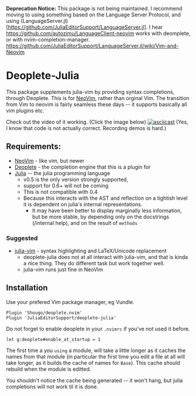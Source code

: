 **Deprecation Notice:** 
This package is not being maintained.
I recommend moving to using something based on the Language Server Protocol,
and using (LanguageServer.jl)[https://github.com/JuliaEditorSupport/LanguageServer.jl].
I hear https://github.com/autozimu/LanguageClient-neovim works with deomplete, or with nvim-completion-manager.
https://github.com/JuliaEditorSupport/LanguageServer.jl/wiki/Vim-and-Neovim


# Deoplete-Julia 
This package supplements julia-vim by providing syntax completions, through Deoplete.
This is for [NeoVim](https://neovim.io/), rather than orginal Vim.
The transition from Vim to neovim is fairly seamless these days -- it supports basically all vim plugins etc.



Check out the video of it working. (Click the image below)
[![asciicast](https://asciinema.org/a/688g8iyhj1idrtz8ooptr6iso.png)](https://asciinema.org/a/688g8iyhj1idrtz8ooptr6iso)
(Yes, I know that code is not actually correct. Recording demos is hard.)


## Requirements:

 - [NeoVim](https://github.com/neovim/neovim) - like vim, but newer
 - [Deoplete](https://github.com/Shougo/deoplete.nvim) - the completion engine that this is a plugin for
 - [Julia](https://github.com/JuliaLang/julia) -- the julia programming language
    - v0.5 is the only version strongly supported, 
	- support for 0.6+ will not be coming
    - This is not compatible with 0.4
	- Because this interacts with the AST and reflection on a tightish level it is dependent on julia's internal representations.
    	- It may have been better to display marginally less information, but be more stable, by depending only on the docstrings (/internal help), and on the result of `methods` 

### Suggested

 - [julia-vim](https://github.com/JuliaLang/julia-vim) - syntax highlighting and LaTeX/Unicode replacement
    - deoplete-julia does not at all interact with julia-vim, and that is kinda a nice thing. They do different task but work together well.
	- julia-vim runs just fine in NeoVim

## Installation
Use your prefered Vim package manager, eg Vundle.

```vimscript
Plugin 'Shougo/deoplete.nvim'
Plugin 'JuliaEditorSupport/deoplete-julia'
```

Do not forget to enable deoplete in your `.nvimrc` if you've not used it before.

```vimscript
let g:deoplete#enable_at_startup = 1
```


The first time a you `using` a module, will take a little longer as it caches the names from that module (in particular the first time you edit a file at all will take longer, as it builds the cache of names for `Base`).
This cache should rebuild when the module is editted.

You shouldn't notice the cache being generated -- it won't hang, but julia completions will not work til it is done.


